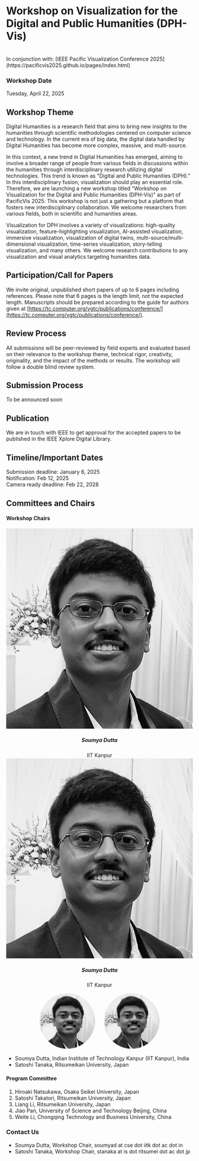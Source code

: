 # Workshop on Visualization for the Digital and Public Humanities (DPH-Vis)

<p style="text-align: left;" markdown="1">
<br>
In conjunction with:  
[IEEE Pacific Visualization Conference 2025](https://pacificvis2025.github.io/pages/index.html) <br>
<!-- <br>
Tuesday, 22 April 2025 <br> -->
</p>

### Workshop Date

Tuesday, April 22, 2025

## Workshop Theme

Digital Humanities is a research field that aims to bring new insights to the humanities through scientific methodologies centered on computer science and technology. In the current era of big data, the digital data handled by Digital Humanities has become more complex, massive, and multi-source.

In this context, a new trend in Digital Humanities has emerged, aiming to involve a broader range of people from various fields in discussions within the humanities through interdisciplinary research utilizing digital technologies. This trend is known as "Digital and Public Humanities (DPH)." In this interdisciplinary fusion, visualization should play an essential role. Therefore, we are launching a new workshop titled "Workshop on Visualization for the Digital and Public Humanities (DPH-Vis)" as part of PacificVis 2025. This workshop is not just a gathering but a platform that fosters new interdisciplinary collaboration. We welcome researchers from various fields, both in scientific and humanities areas.

Visualization for DPH involves a variety of visualizations: high-quality visualization,
feature-highlighting visualization, AI-assisted visualization, immersive visualization, visualization of digital twins, multi-source/multi-dimensional visualization, time-series visualization, story-telling visualization, and many others. We welcome research contributions to any visualization and visual analytics targeting humanities data.

## Participation/Call for Papers

We invite original, unpublished short papers of up to 6 pages including references. Please note that 6 pages is the length limit, not the expected length. Manuscripts should be prepared according to the guide for authors given at [https://tc.computer.org/vgtc/publications/conference/](https://tc.computer.org/vgtc/publications/conference/).

## Review Process

All submissions will be peer-reviewed by field experts and evaluated based on their relevance to the workshop theme, technical rigor, creativity, originality, and the impact of the methods or results. The workshop will follow a double blind review system.

## Submission Process

To be announced soon

## Publication

We are in touch with IEEE to get approval for the accepted papers to be published in the IEEE Xplore Digital Library.

## Timeline/Important Dates

Submission deadline: January 6, 2025<br>
Notification: Feb 12, 2025<br>
Camera ready deadline: Feb 22, 2028<br>

## Committees and Chairs

#### Workshop Chairs

<div>
  <div class="row mb-3">
    <div class="col-xl-3 col-lg-4 col-md-6" data-aos="fade-up" data-aos-delay="100">
      <div class="card card-lg card-body align-items-center">
        <img src="images/sdutta.png" alt="Soumya Dutta" class="avatar avatar-xlg mb-3">
        <center><h5 class="mb-0">Soumya Dutta</h5></center>
        <center><span>IIT Kanpur</span></center>
      </div>
    </div>
  </div>
</div>

<div>
  <div class="row mb-3">
    <div class="col-xl-3 col-lg-4 col-md-6" data-aos="fade-up" data-aos-delay="100">
      <div class="card card-lg card-body align-items-center">
        <img src="images/sdutta.png" alt="Soumya Dutta" class="avatar avatar-xlg mb-3">
        <center><h5 class="mb-0">Soumya Dutta</h5></center>
        <center><span>IIT Kanpur</span></center>
      </div>
    </div>
  </div>
</div>


<p align="center">
  <img src="images/sdutta.png" alt="Image 1" width="150" height="150" style="border-radius: 50%; margin-right: 20px;">
  <img src="images/sdutta.png" alt="Image 2" width="150" height="150" style="border-radius: 50%;">
</p>

- Soumya Dutta, Indian Institute of Technology Kanpur (IIT Kanpur), India
- Satoshi Tanaka, Ritsumeikan University, Japan

#### Program Committee

1. Hiroaki Natsukawa, Osaka Seikei University, Japan
2. Satoshi Takatori, Ritsumeikan University, Japan
3. Liang Li, Ritsumeikan University, Japan
4. Jiao Pan, University of Science and Technology Beijing, China
5. Weite Li, Chongqing Technology and Business University, China

### Contact Us

- Soumya Dutta, Workshop Chair, soumyad at cse dot iitk dot ac dot in
- Satoshi Tanaka, Workshop Chair, stanaka at is dot ritsumei dot ac dot jp

